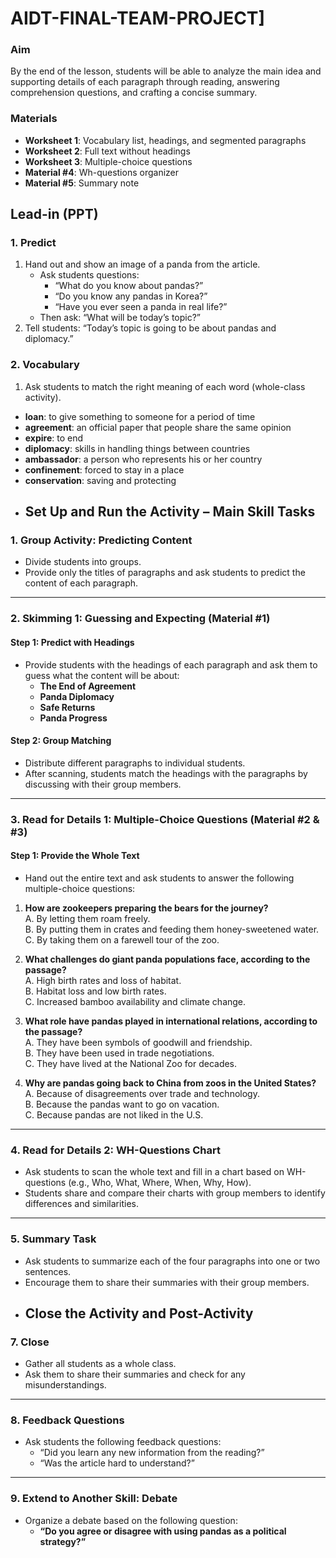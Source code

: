 # AIDT-FINAL-TEAM-PROJECT]
### Aim  
By the end of the lesson, students will be able to analyze the main idea and supporting details of each paragraph through reading, answering comprehension questions, and crafting a concise summary.
### Materials  
- **Worksheet 1**: Vocabulary list, headings, and segmented paragraphs  
- **Worksheet 2**: Full text without headings  
- **Worksheet 3**: Multiple-choice questions  
- **Material #4**: Wh-questions organizer  
- **Material #5**: Summary note  
## Lead-in (PPT)

### 1. Predict
1. Hand out and show an image of a panda from the article.  
   - Ask students questions:  
     - “What do you know about pandas?”  
     - “Do you know any pandas in Korea?”  
     - “Have you ever seen a panda in real life?”  
   - Then ask: “What will be today’s topic?”  
2. Tell students: “Today’s topic is going to be about pandas and diplomacy.”

### 2. Vocabulary
1. Ask students to match the right meaning of each word (whole-class activity).  

- **loan**: to give something to someone for a period of time  
- **agreement**: an official paper that people share the same opinion  
- **expire**: to end  
- **diplomacy**: skills in handling things between countries  
- **ambassador**: a person who represents his or her country  
- **confinement**: forced to stay in a place  
- **conservation**: saving and protecting
- ## Set Up and Run the Activity – Main Skill Tasks

### 1. Group Activity: Predicting Content
- Divide students into groups.  
- Provide only the titles of paragraphs and ask students to predict the content of each paragraph.

---

### 2. Skimming 1: Guessing and Expecting (Material #1)
#### Step 1: Predict with Headings
- Provide students with the headings of each paragraph and ask them to guess what the content will be about:
  - **The End of Agreement**  
  - **Panda Diplomacy**  
  - **Safe Returns**  
  - **Panda Progress**

#### Step 2: Group Matching
- Distribute different paragraphs to individual students.  
- After scanning, students match the headings with the paragraphs by discussing with their group members.

---

### 3. Read for Details 1: Multiple-Choice Questions (Material #2 & #3)
#### Step 1: Provide the Whole Text
- Hand out the entire text and ask students to answer the following multiple-choice questions:

1. **How are zookeepers preparing the bears for the journey?**  
   A. By letting them roam freely.  
   B. By putting them in crates and feeding them honey-sweetened water.  
   C. By taking them on a farewell tour of the zoo.

2. **What challenges do giant panda populations face, according to the passage?**  
   A. High birth rates and loss of habitat.  
   B. Habitat loss and low birth rates.  
   C. Increased bamboo availability and climate change.

3. **What role have pandas played in international relations, according to the passage?**  
   A. They have been symbols of goodwill and friendship.  
   B. They have been used in trade negotiations.  
   C. They have lived at the National Zoo for decades.

4. **Why are pandas going back to China from zoos in the United States?**  
   A. Because of disagreements over trade and technology.  
   B. Because the pandas want to go on vacation.  
   C. Because pandas are not liked in the U.S.

---

### 4. Read for Details 2: WH-Questions Chart
- Ask students to scan the whole text and fill in a chart based on WH-questions (e.g., Who, What, Where, When, Why, How).  
- Students share and compare their charts with group members to identify differences and similarities.

---

### 5. Summary Task
- Ask students to summarize each of the four paragraphs into one or two sentences.  
- Encourage them to share their summaries with their group members.
- ## Close the Activity and Post-Activity

### 7. Close
- Gather all students as a whole class.  
- Ask them to share their summaries and check for any misunderstandings.  

---

### 8. Feedback Questions
- Ask students the following feedback questions:  
  - “Did you learn any new information from the reading?”  
  - “Was the article hard to understand?”

---

### 9. Extend to Another Skill: Debate
- Organize a debate based on the following question:  
  - **“Do you agree or disagree with using pandas as a political strategy?”**
